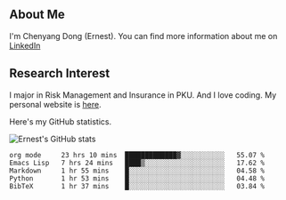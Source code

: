 ## About Me

I'm Chenyang Dong (Ernest). You can find more information about me on [LinkedIn](https://www.linkedin.com/in/%E6%99%A8%E9%98%B3-%E8%91%A3-918ab41b4/)

## Research Interest

I major in Risk Management and Insurance in PKU. And I love coding. My personal website is [here](https://ernestdong.github.io).

Here's my GitHub statistics.

![Ernest's GitHub stats](https://github-readme-stats.vercel.app/api?username=ErnestDong&show_icons=true?count_private=true)

<!--START_SECTION:waka-->
```text
org mode     23 hrs 10 mins  █████████████▓░░░░░░░░░░░   55.07 % 
Emacs Lisp   7 hrs 24 mins   ████▒░░░░░░░░░░░░░░░░░░░░   17.62 % 
Markdown     1 hr 55 mins    █░░░░░░░░░░░░░░░░░░░░░░░░   04.58 % 
Python       1 hr 53 mins    █░░░░░░░░░░░░░░░░░░░░░░░░   04.48 % 
BibTeX       1 hr 37 mins    █░░░░░░░░░░░░░░░░░░░░░░░░   03.84 % 
```
<!--END_SECTION:waka-->
